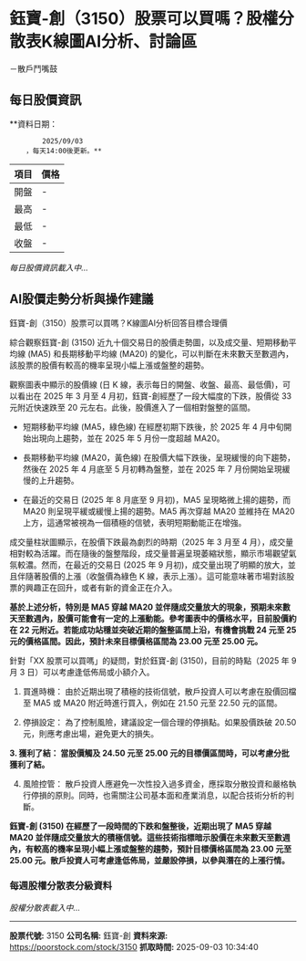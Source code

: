 # 鈺寶-創（3150）股票可以買嗎？股權分散表K線圖AI分析、討論區
－散戶鬥嘴鼓

## 每日股價資訊

**資料日期：
        
            2025/09/03
        ，每天14:00後更新。**

| 項目 | 價格 |
|------|------|
| 開盤 | - |
| 最高 | - |
| 最低 | - |
| 收盤 | - |

*每日股價資訊載入中...*

## AI股價走勢分析與操作建議

鈺寶-創（3150）股票可以買嗎？K線圖AI分析回答目標合理價

綜合觀察鈺寶-創 (3150) 近九十個交易日的股價走勢圖，以及成交量、短期移動平均線 (MA5) 和長期移動平均線 (MA20) 的變化，可以判斷在未來數天至數週內，該股票的股價有較高的機率呈現小幅上漲或盤整的趨勢。

觀察圖表中顯示的股價線 (日 K 線，表示每日的開盤、收盤、最高、最低價)，可以看出在 2025 年 3 月至 4 月初，鈺寶-創經歷了一段大幅度的下跌，股價從 33 元附近快速跌至 20 元左右。此後，股價進入了一個相對盤整的區間。

*   短期移動平均線 (MA5，綠色線) 在經歷初期下跌後，於 2025 年 4 月中旬開始出現向上趨勢，並在 2025 年 5 月份一度超越 MA20。

*   長期移動平均線 (MA20，黃色線) 在股價大幅下跌後，呈現緩慢的向下趨勢，然後在 2025 年 4 月底至 5 月初轉為盤整，並在 2025 年 7 月份開始呈現緩慢的上升趨勢。

*   在最近的交易日 (2025 年 8 月底至 9 月初)，MA5 呈現略微上揚的趨勢，而 MA20 則呈現平緩或緩慢上揚的趨勢。MA5 再次穿越 MA20 並維持在 MA20 上方，這通常被視為一個積極的信號，表明短期動能正在增強。

成交量柱狀圖顯示，在股價下跌最為劇烈的時期（2025 年 3 月至 4 月），成交量相對較為活躍。而在隨後的盤整階段，成交量普遍呈現萎縮狀態，顯示市場觀望氣氛較濃。然而，在最近的交易日 (2025 年 9 月初)，成交量出現了明顯的放大，並且伴隨著股價的上漲（收盤價為綠色 K 線，表示上漲）。這可能意味著市場對該股票的興趣正在回升，或者有新的資金正在介入。

**基於上述分析，特別是 MA5 穿越 MA20 並伴隨成交量放大的現象，預期未來數天至數週內，股價可能會有一定的上漲動能。參考圖表中的價格水平，目前股價約在 22 元附近。若能成功站穩並突破近期的盤整區間上沿，有機會挑戰 24 元至 25 元的價格區間。因此，預計未來目標價格區間為 23.00 元至 25.00 元。**

針對「XX 股票可以買嗎」的疑問，對於鈺寶-創 (3150)，目前的時點（2025 年 9 月 3 日）可以考慮逢低佈局或小額介入。

1.  買進時機： 由於近期出現了積極的技術信號，散戶投資人可以考慮在股價回檔至 MA5 或 MA20 附近時進行買入，例如在 21.50 元至 22.50 元的區間。

2.  停損設定： 為了控制風險，建議設定一個合理的停損點。如果股價跌破 20.50 元，則應考慮出場，避免更大的損失。

**3.  獲利了結： 當股價觸及 24.50 元至 25.00 元的目標價區間時，可以考慮分批獲利了結。**

4.  風險控管： 散戶投資人應避免一次性投入過多資金，應採取分散投資和嚴格執行停損的原則。同時，也需關注公司基本面和產業消息，以配合技術分析的判斷。

**鈺寶-創 (3150) 在經歷了一段時間的下跌和盤整後，近期出現了 MA5 穿越 MA20 並伴隨成交量放大的積極信號。這些技術指標暗示股價在未來數天至數週內，有較高的機率呈現小幅上漲或盤整的趨勢，預計目標價格區間為 23.00 元至 25.00 元。散戶投資人可考慮逢低佈局，並嚴設停損，以參與潛在的上漲行情。**

### 每週股權分散表分級資料

*股權分散表載入中...*

---

**股票代號:** 3150
**公司名稱:** 鈺寶-創
**資料來源:** https://poorstock.com/stock/3150
**抓取時間:** 2025-09-03 10:34:40